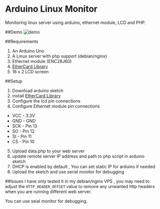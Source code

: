 # Arduino Linux Monitor
Monitoring linux server using arduino, ethernet module, LCD and PHP.

##Demo 
![demo](http://i.imgur.com/CNQ7JSf.gif "demo")

##Requirements
1. An Arduino Uno
2. A Linux server with php support (debian/nginx)
3. Ethernet module (ENC28J60)
4. [EtherCard Library](https://github.com/jcw/ethercard) 
5. 16 x 2 LCD screen

##Setup
1. Download arduino sketch
2. install [EtherCard Library](https://github.com/jcw/ethercard)
3. Configure the lcd pin connections
4. Configure Ethernet module pin connections
 * VCC -   3.3V  
 * GND - GND  
 * SCK - Pin 13  
 * SO  - Pin 12  
 * SI  - Pin 11  
 * CS  - Pin  10

5. Upload data.php to your web server 
6. update remote server IP address and path to php script in arduino sketch
7. DHCP is enabled by default , You can set static IP for arduino if needed
8. Upload the sketch and use serial monitor for debugging

##Issues
I have only tested it in my debian/nginx VPS , you may need to adjust the ```HTTP_HEADER_OFFSET``` value to remove any unwanted http headers when you are running different web server.

You can use seial monitor for debugging.






